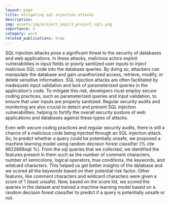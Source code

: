 ```yaml
---
layout: page
title: mitigating sql injection attacks
description: 
img: assets/img/project_imgs/3_project_sqli.png
importance: 3
category: work
related_publications: true
---
```



SQL injection attacks pose a significant threat to the security of databases and web applications. In these attacks, malicious actors exploit vulnerabilities in input fields or poorly sanitized user inputs to inject malicious SQL code into the database queries. By doing so, attackers can manipulate the database and gain unauthorized access, retrieve, modify, or delete sensitive information. SQL injection attacks are often facilitated by inadequate input validation and lack of parameterized queries in the application's code. To mitigate this risk, developers must employ secure coding practices, such as parameterized queries and input validation, to ensure that user inputs are properly sanitized. Regular security audits and monitoring are also crucial to detect and prevent SQL injection vulnerabilities, helping to fortify the overall security posture of web applications and databases against these types of attacks.

Even with secure coding practices and regular security audits, there is still a chance of a malicious code being injected through an SQL injection attack. So, to predict whether a query could be potentially unsafe, we proposed a machine learning model using random decision forest classifier {% cite 9622689sqli %}. From the sql queries that we collected, we identified the features present in them such as the number of comment characters, number of semicolons, logical operators, true conditions, the keywords, and wildcard characters. This helped us get better insights of the database and we scored all the keywords based on their potential risk factor. Other features, like comment characters and wildcard characters were given a score of 1 (least unsafe). Now, based on the score list, we scored the queries in the dataset and trained a machine learning model based on a random decision forest classifier to predict if a query is potentially unsafe or not.